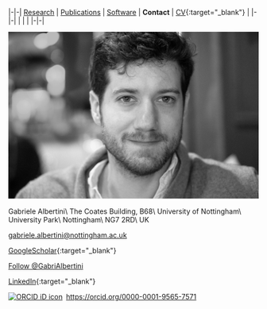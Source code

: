 |-|-|
[Research](research.md) | [Publications](publications.md) | [Software](software.md) | **Contact** | [CV](gabriele_albertini_vitae.pdf){:target="_blank"} |
|-|-|
| | |
|-|-|

<!--<img src="images/profile_photo_id_bw.png" onmouseover="this.src='images/IMG-9237_ski_crop.JPG'" onmouseout="this.src='images/profile_photo_id_bw.png'" /> -->

<!--<img src="images/profile_photo_id_bw.png" onmouseover="this.src='images/IMG_9317-2_utah_small.jpg'" onmouseout="this.src='images/profile_photo_id_bw.png'" /> -->

<img src="images/profile_photo_id_bw.jpg" onmouseover="this.src='images/IMG-8773_mnt_pleasant_crop.JPG'" onmouseout="this.src='images/profile_photo_id_bw.jpg'" /> 

Gabriele Albertini\\
The Coates Building, B68\\
University of Nottingham\\
University Park\\
Nottingham\\
NG7 2RD\\
UK

[gabriele.albertini@nottingham.ac.uk](mailto:gabriele.albertini@nottingham.ac.uk)
<!--
Gabriele Albertini\\
Hollister Hall, 253\\
Cornell University\\
Ithaca, NY 14853

[ga288@cornell.edu](mailto:ga288@cornell.edu)
	
Gabriele Albertini, PhD\\
Harvard University\\
John A. Paulson School of Engineering and Applied Sciences\\
Pierce Hall 410, 29 Oxford Street, Cambridge, MA 02138, USA


[galbertini@seas.harvard.edu](mailto:galbertini@seas.harvard.edu)
-->

<!--Twitter: [@GabriAlbertini](https://twitter.com/GabriAlbertini){:target="_blank"}-->


[GoogleScholar](https://scholar.google.com/citations?user=hcGejO0AAAAJ&hl){:target="_blank"}

<a href="https://twitter.com/GabriAlbertini?ref_src=twsrc%5Etfw" class="twitter-follow-button" data-show-count="false">Follow @GabriAlbertini</a><script async src="https://platform.twitter.com/widgets.js" charset="utf-8"></script>

[LinkedIn](https://www.linkedin.com/in/gabriele-albertini-19005432/){:target="_blank"}

<!--
<script type="text/javascript" src="https://platform.linkedin.com/badges/js/profile.js" async defer></script>
<div class="LI-profile-badge"  data-version="v1" data-size="medium" data-locale="it_IT" data-type="horizontal" data-theme="light" data-vanity="gabriele-albertini-19005432"><a class="LI-simple-link" href='https://www.linkedin.com/in/gabriele-albertini-19005432?trk=profile-badge'>Gabriele Albertini</a></div>
-->

<div itemscope itemtype="https://schema.org/Person"><a itemprop="sameAs" content="https://orcid.org/0000-0001-9565-7571" href="https://orcid.org/0000-0001-9565-7571" target="orcid.widget" rel="me noopener noreferrer" style="vertical-align:top;"><img src="https://orcid.org/sites/default/files/images/orcid_16x16.png" style="width:1em;margin-right:.5em;" alt="ORCID iD icon">https://orcid.org/0000-0001-9565-7571</a></div> 
